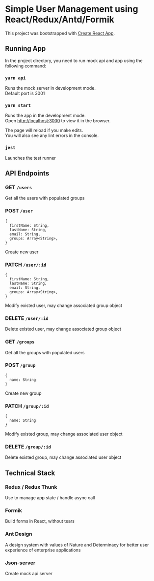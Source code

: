 # Simple User Management using React/Redux/Antd/Formik

This project was bootstrapped with [Create React App](https://github.com/facebook/create-react-app).

## Running App

In the project directory, you need to run mock api and app using the following command:

### `yarn api`

Runs the mock server in development mode.<br>
Default port is 3001

### `yarn start`

Runs the app in the development mode.<br>
Open [http://localhost:3000](http://localhost:3000) to view it in the browser.

The page will reload if you make edits.<br>
You will also see any lint errors in the console.

### `jest`

Launches the test runner <br>

## API Endpoints

### GET `/users`

Get all the users with populated groups

### POST `/user`
```
{
  firstName: String,
  lastName: String,
  email: String,
  groups: Array<String>,
}
```

Create new user

### PATCH `/user/:id`
```
{
  firstName: String,
  lastName: String,
  email: String,
  groups: Array<String>,
}
```

Modify existed user, may change associated group object

### DELETE `/user/:id`

Delete existed user, may change associated group object

### GET `/groups`

Get all the groups with populated users

### POST `/group`
```
{
  name: String
}
```

Create new group

### PATCH `/group/:id`
```
{
  name: String
}
```

Modify existed group, may change associated user object

### DELETE `/group/:id`

Delete existed group, may change associated user object

## Technical Stack

### Redux / Redux Thunk

Use to manage app state / handle async call

### Formik

Build forms in React, without tears

### Ant Design

A design system with values of Nature and Determinacy for better user experience of enterprise applications

### Json-server

Create mock api server
